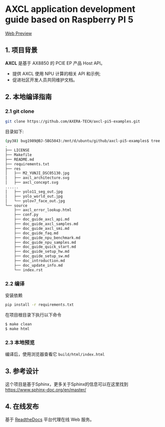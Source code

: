# AXCL application development guide based on Raspberry PI 5

[Web Preview](https://axcl-pi5-examples-cn.readthedocs.io/zh-cn/latest/index.html)

## 1. 项目背景

**AXCL** 是基于 AX8850 的 PCIE EP 产品 Host API。

- 提供 AXCL 使用 NPU 计算的相关 API 和示例;
- 促进社区开发人员共同维护文档。

## 2. 本地编译指南

### 2.1 git clone

```bash
git clone https://github.com/AXERA-TECH/axcl-pi5-examples.git
```

目录如下:

```bash
(py38) bug1989@BJ-5BG5043:/mnt/d/ubuntu/github/axcl-pi5-examples$ tree -L 2
.
├── LICENSE
├── Makefile
├── README.md
├── requirements.txt
├── res
│   ├── M2_YUNJI_DSC05130.jpg
│   ├── axcl_architecture.svg
│   ├── axcl_concept.svg
......
│   ├── yolo11_seg_out.jpg
│   ├── yolo_world_out.jpg
│   └── yolov7_face_out.jpg
└── source
    ├── axcl_error_lookup.html
    ├── conf.py
    ├── doc_guide_axcl_api.md
    ├── doc_guide_axcl_samples.md
    ├── doc_guide_axcl_smi.md
    ├── doc_guide_faq.md
    ├── doc_guide_npu_benchmark.md
    ├── doc_guide_npu_samples.md
    ├── doc_guide_quick_start.md
    ├── doc_guide_setup_hw.md
    ├── doc_guide_setup_sw.md
    ├── doc_introduction.md
    ├── doc_update_info.md
    └── index.rst
```

### 2.2 编译

安装依赖

```bash
pip install -r requirements.txt
```

在项目根目录下执行以下命令

```bash
$ make clean
$ make html
```

### 2.3 本地预览

编译后，使用浏览器查看它 `build/html/index.html`

## 3. 参考设计

这个项目是基于Sphinx，更多关于Sphinx的信息可以在这里找到 https://www.sphinx-doc.org/en/master/

## 4. 在线发布

基于 [ReadtheDocs](https://readthedocs.org/) 平台代理在线 Web 服务。
